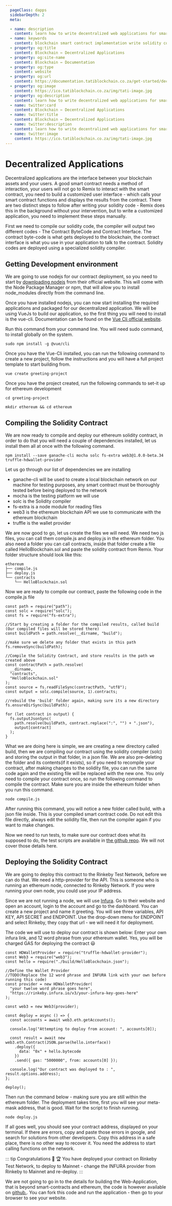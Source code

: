 ```yaml
---
  pageClass: dapps
  sidebarDepth: 2
  meta:

  - name: description
    content: learn how to write decentralized web applications for smart contracts
  - name: keywords
    content: blockchain smart contract implementation write solidity code  how to install meta mask MetaMask write solidity
  - property: og:title
    content: Blockchain ← Decentralized Applications
  - property: og:site-name
    content: Blockchain ← Documentation
  - property: og:type
    content: website
  - property: og:url
    content: https://documentation.tatiblockchain.co.za/get-started/decentralised-applications.html
  - property: og:image
    content: https://ico.tatiblockchain.co.za/img/tati-image.jpg
  - property: og:description
    content: learn how to write decentralized web applications for smart contracts
  - name: twitter:card
    content: Blockchain ← Decentralized Applications
  - name: twitter:title
    content: Blockchain ← Decentralized Applications
  - name: twitter:description
    content: learn how to write decentralized web applications for smart contracts
  - name: twitter:image
    content: https://ico.tatiblockchain.co.za/img/tati-image.jpg
---
```


# Decentralized Applications

Decentralized applications are the interface between your blockchain assets and your users. A good smart contract needs a method of interaction, your users will not go to Remix to interact with the smart contract, you need to build a customized user interface - which calls your smart contract functions and displays the results from the contract.
There are two distinct steps to follow after writing your solidity code - Remix does this in the background without your intervention, but to write a customized application, you need to implement these steps manually.

First we need to compile our solidity code, the compiler will output two different codes - The Contract ByteCode and Contract Interface. The contract byte-code is what gets deployed to the blockchain, the contract interface is what you use in your application to talk to the contract. Solidity codes are deployed using a specialized solidity compiler.

## Getting Development environment

We are going to use nodejs for our contract deployment, so you need to start by [downloading nodejs](https://nodejs.org/en/download/) from their official website. This will come with the Node Package Manager or npm, that will allow you to install node_modules directly from the command line.

Once you have installed nodejs, you can now start installing the required applications and packaged for our decentralized application.
We will be using VueJs to build our application, so the first thing you will need to install is the vue-cli. Documentation can be found on the [Vue Cli official website](https://cli.vuejs.org/).

Run this command from your command line. You will need sudo command, to install globally on the system.

```sh{4}
sudo npm install -g @vue/cli
```

Once you have the Vue-Cli installed, you can run the following command to create a new project, follow the instructions and you will have a full project template to start building from.

```sh{4}
vue create greeting-project
```

Once you have the project created, run the following commands to set-it up for ethereum development

```sh{4}
cd greeting-project
```

```sh{4}
mkdir ethereum && cd ethereum
```

## Compiling the Solidity Contract

We are now ready to compile and deploy our ethereum solidity contract, in order to do that you will need a couple of dependencies installed, let us install them all at once with the following command.

```sh{4}
npm install --save ganache-cli mocha solc fs-extra web3@1.0.0-beta.34 truffle-hdwallet-provider
```

Let us go through our list of dependencies we are installing

- ganache-cli will be used to create a local blockchain network on our machine for testing purposes, any smart contract must be thoroughly tested before being deployed to the network
- mocha is the testing platform we will use
- solc is the Solidity compiler
- fs-extra is a node module for reading files
- web3 is the ethereum blockchain API we use to communicate with the ethereum blockchain
- truffle is the wallet provider

We are now good to go, let us create the files we will need. We need two js files, you can call them compile.js and deploy.js in the ethereum folder. You also need a folder you can call contracts, inside that folder create a file called HelloBlockchain.sol and paste the solidity contract from Remix. Your folder structure should look like this:

```
ethereum
├── compile.js
├── deploy.js
└── contracts
    └── HelloBlockchain.sol
```

Now we are ready to compile our contract, paste the following code in the compile.js file

```js{4}
const path = require("path");
const solc = require("solc");
const fs = require("fs-extra");

//Start by creating a folder for the compiled results, called build (Our compiled files will be stored there)
const buildPath = path.resolve(__dirname, "build");

//make sure we delete any folder that exists in this path
fs.removeSync(buildPath);

//Compile the Solidity Contract, and store results in the path we created above
const contractPath = path.resolve(
  __dirname,
  "contracts",
  "HelloBlockchain.sol"
);
const source = fs.readFileSync(contractPath, "utf8");
const output = solc.compile(source, 1).contracts;

//rebuild the 'build' folder again, making sure its a new directory
fs.ensureDirSync(buildPath);

for (let contract in output) {
  fs.outputJsonSync(
    path.resolve(buildPath, contract.replace(":", "") + ".json"),
    output[contract]
  );
}
```

What we are doing here is simple, we are creating a new directory called build, then we are compiling our contract using the solidity compiler (solc) and storing the output in that folder, in a json file. We are also pre-deleting the folder and its contents(if it exists), so if you need to recompile your contract, after making changes to the solidity file, you can run the same code again and the existing file will be replaced with the new one.
You only need to compile your contract once, so run the following command to compile the contract. Make sure you are inside the ethereum folder when you run this command.

```sh{4}
node compile.js
```

After running this command, you will notice a new folder called build, with a json file inside. This is your compiled smart contract code. Do not edit this file directly, always edit the solidity file, then run the compiler again if you want to make changes.

Now we need to run tests, to make sure our contract does what its supposed to do, the test scripts are available in [the github repo](https://github.com/tatiblockchain/greeting-project). We will not cover those details here.

## Deploying the Solidity Contract

We are going to deploy this contract to the Rinkeby Test Network, before we can do that. We need a http-provider for the API. This is someone who is running an ethereum node, connected to Rinkeby Network. If you were running your own node, you could use your IP address.

Since we are not running a node, we will use [Infura](https://infura.io/). Go to their website and open an account, login to the account and go to the dashboard. You can create a new project and name it greeting. You will see three variables, API KEY, API SECRET and ENDPOINT. Use the drop-down menu for ENDPOINT and select Rinkeby, they copy that url - we will need it for deployment.

The code we will use to deploy our contract is shown below:
Enter your own infura link, and 12 word phrase from your ethereum wallet. Yes, you will be charged GAS for deploying the contract :smiley:

```js{4}
const HDWalletProvider = require("truffle-hdwallet-provider");
const Web3 = require("web3");
const hello = require("./build/HelloBlockchain.json");

//Define the Wallet Provider
//TODO(Replace the 12 word phrase and INFURA link with your own before running this code)
const provider = new HDWalletProvider(
  "your twelve word phrase goes here",
  "https://rinkeby.infura.io/v3/your-infura-key-goes-here"
);

const web3 = new Web3(provider);

const deploy = async () => {
  const accounts = await web3.eth.getAccounts();

  console.log("Attempting to deploy from account: ", accounts[0]);

  const result = await new web3.eth.Contract(JSON.parse(hello.interface))
    .deploy({
      data: "0x" + hello.bytecode
    })
    .send({ gas: "5000000", from: accounts[0] });

  console.log("Our contract was deployed to : ", result.options.address);
};

deploy();
```

Then run the command below - making sure you are still within the ethereum folder. The deployment takes time, first you will see your meta-mask address, that is good. Wait for the script to finish running.

```sh{4}
node deploy.js
```

If all goes well, you should see your contract address, displayed on your terminal.
If there are errors, copy and paste those errors in google, and search for solutions from other developers.
Copy this address in a safe place, there is no other way to recover it. You need the address to start calling functions on the network.

::: tip
Congratulations :tada: :trophy:
You have deployed your contract on Rinkeby Test Network, to deploy to Mainnet - change the INFURA provider from Rinkeby to Mainnet and re-deploy.
:::

We are not going to go in to the details for building the Web-Application, that is beyond smart-contracts and ethereum, the code is however available on [github.](https://github.com/tatiblockchain/greeting-project). You can fork this code and run the application - then go to your browser to see your website.
